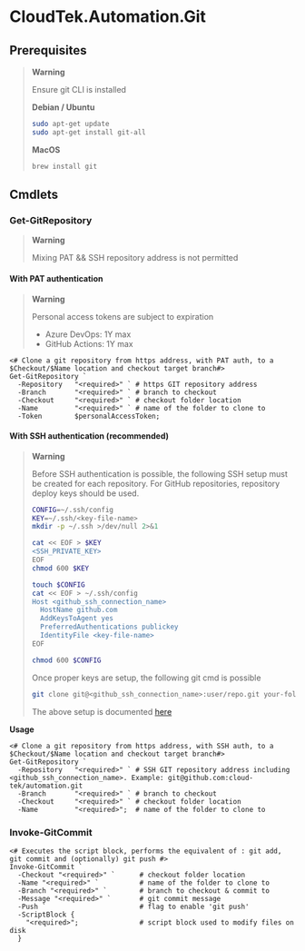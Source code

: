 # CloudTek.Automation.Git

## Prerequisites

> **Warning**
>
> Ensure git CLI is installed
>
> **Debian / Ubuntu**
> 
> ```bash
> sudo apt-get update
> sudo apt-get install git-all
> ```
>
> **MacOS**
> 
> ```bash
> brew install git
> ```

## Cmdlets

### Get-GitRepository

> **Warning**
>
> Mixing PAT && SSH repository address is not permitted

#### With PAT authentication

> **Warning**
>
> Personal access tokens are subject to expiration
> - Azure DevOps:     1Y max
> - GitHub Actions:   1Y max

```pwsh
<# Clone a git repository from https address, with PAT auth, to a $Checkout/$Name location and checkout target branch#>
Get-GitRepository `
  -Repository   "<required>" ` # https GIT repository address
  -Branch       "<required>" ` # branch to checkout
  -Checkout     "<required>" ` # checkout folder location
  -Name         "<required>" ` # name of the folder to clone to
  -Token        $personalAccessToken;
```

#### With SSH authentication (recommended)

> **Warning**
>
> Before SSH authentication is possible, the following SSH setup must be created for each repository. For GitHub repositories, repository deploy keys should be used.
>
> ```bash
> CONFIG=~/.ssh/config
> KEY=~/.ssh/<key-file-name>
> mkdir -p ~/.ssh >/dev/null 2>&1
>
> cat << EOF > $KEY
> <SSH_PRIVATE_KEY>
> EOF
> chmod 600 $KEY
>
> touch $CONFIG
> cat << EOF > ~/.ssh/config
> Host <github_ssh_connection_name>
>   HostName github.com
>   AddKeysToAgent yes
>   PreferredAuthentications publickey
>   IdentityFile <key-file-name>
> EOF
>
> chmod 600 $CONFIG
> ```
>
> Once proper keys are setup, the following git cmd is possible
> 
> ```bash
> git clone git@<github_ssh_connection_name>:user/repo.git your-folder-name
> ```
>
> The above setup is documented [here](https://ralphjsmit.com/git-custom-ssh-key)

**Usage**
```pwsh
<# Clone a git repository from https address, with SSH auth, to a $Checkout/$Name location and checkout target branch#>
Get-GitRepository `
  -Repository   "<required>" ` # SSH GIT repository address including <github_ssh_connection_name>. Example: git@github.com:cloud-tek/automation.git
  -Branch       "<required>" ` # branch to checkout
  -Checkout     "<required>" ` # checkout folder location
  -Name         "<required>";  # name of the folder to clone to

```

### Invoke-GitCommit

```pwsh
<# Executes the script block, performs the equivalent of : git add, git commit and (optionally) git push #>
Invoke-GitCommit `
  -Checkout "<required>" `      # checkout folder location
  -Name "<required>" `          # name of the folder to clone to
  -Branch "<required>" `        # branch to checkout & commit to
  -Message "<required>" `       # git commit message
  -Push `                       # flag to enable 'git push'
  -ScriptBlock {
    "<required>";               # script block used to modify files on disk
  } 
```
